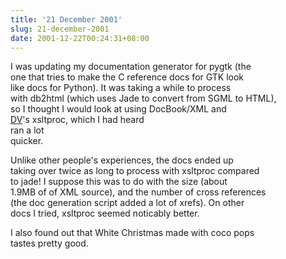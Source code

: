 ```yaml
---
title: '21 December 2001'
slug: 21-december-2001
date: 2001-12-22T00:24:31+08:00
---
```


I was updating my documentation generator for pygtk (the\
one that tries to make the C reference docs for GTK look\
like docs for Python). It was taking a while to process\
with db2html (which uses Jade to convert from SGML to HTML),\
so I thought I would look at using DocBook/XML and\
[DV](http://www.advogato.org/person/DV/)\'s xsltproc, which I had heard\
ran a lot\
quicker.

Unlike other people\'s experiences, the docs ended up\
taking over twice as long to process with xsltproc compared\
to jade! I suppose this was to do with the size (about\
1.9MB of of XML source), and the number of cross references\
(the doc generation script added a lot of xrefs). On other\
docs I tried, xsltproc seemed noticably better.

I also found out that White Christmas made with coco pops\
tastes pretty good.
